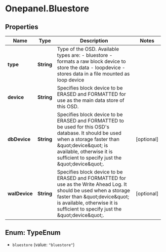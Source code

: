 # Onepanel.Bluestore

## Properties
Name | Type | Description | Notes
------------ | ------------- | ------------- | -------------
**type** | **String** | Type of the OSD. Available types are: - bluestore - formats a raw block device to store the data - loopdevice - stores data in a file mounted as loop device  | 
**device** | **String** | Specifies block device to be ERASED and FORMATTED for use as the main data store of this OSD.  | 
**dbDevice** | **String** | Specifies block device to be ERASED and FORMATTED to be used for this OSD&#39;s database. It should be used when a storage faster than \&quot;device\&quot; is available, otherwise it is sufficient to specify just the \&quot;device\&quot;.  | [optional] 
**walDevice** | **String** | Specifies block device to be ERASED and FORMATTED for use as the Write Ahead Log. It should be used when a storage faster than \&quot;device\&quot; is available, otherwise it is sufficient to specify just the \&quot;device\&quot;.  | [optional] 


<a name="TypeEnum"></a>
## Enum: TypeEnum


* `bluestore` (value: `"bluestore"`)




